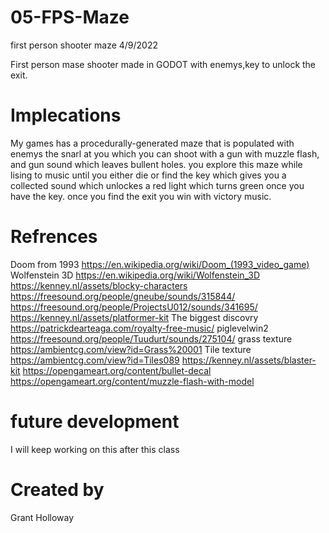 # 05-FPS-Maze
 first person shooter maze 4/9/2022
 
First person mase shooter made in GODOT with enemys,key to unlock the exit.

# Implecations
My games has a procedurally-generated maze that is populated with enemys the snarl at you which you can shoot with a gun with muzzle flash, and gun sound which leaves bullent holes. you explore this maze while lising to music until you either die or find the key which gives you a collected sound which unlockes a red light which turns green once you have the key. once you find the exit you win with victory music.

# Refrences 
Doom from 1993 https://en.wikipedia.org/wiki/Doom_(1993_video_game)
Wolfenstein 3D https://en.wikipedia.org/wiki/Wolfenstein_3D
https://kenney.nl/assets/blocky-characters
https://freesound.org/people/gneube/sounds/315844/
https://freesound.org/people/ProjectsU012/sounds/341695/
https://kenney.nl/assets/platformer-kit
The biggest discovry https://patrickdearteaga.com/royalty-free-music/
piglevelwin2 https://freesound.org/people/Tuudurt/sounds/275104/
grass texture https://ambientcg.com/view?id=Grass%20001
Tile texture https://ambientcg.com/view?id=Tiles089
https://kenney.nl/assets/blaster-kit
https://opengameart.org/content/bullet-decal
https://opengameart.org/content/muzzle-flash-with-model

# future development 
I will keep working on this after this class

# Created by 
Grant Holloway
